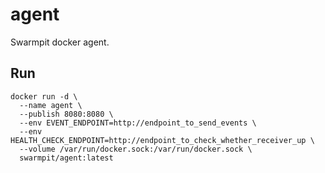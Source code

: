 # agent

Swarmpit docker agent.

## Run

```{r, engine='bash', count_lines}
docker run -d \
  --name agent \
  --publish 8080:8080 \
  --env EVENT_ENDPOINT=http://endpoint_to_send_events \
  --env HEALTH_CHECK_ENDPOINT=http://endpoint_to_check_whether_receiver_up \
  --volume /var/run/docker.sock:/var/run/docker.sock \
  swarmpit/agent:latest
```
